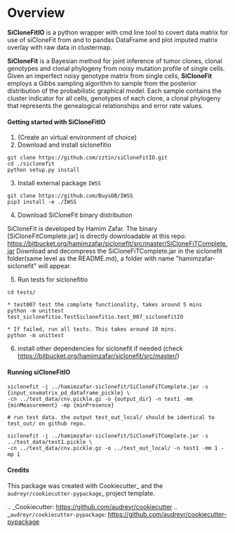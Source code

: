 # Overview #

**SiCloneFitIO** is a python wrapper with cmd line tool to covert data matrix for use of siCloneFit from and to pandas
DataFrame and plot imputed matrix overlay with raw data in clustermap.

**SiCloneFit** is a Bayesian method for joint inference of tumor clones, clonal genotypes and clonal phylogeny from 
noisy mutation profile of single cells. Given an imperfect noisy genotype matrix from single cells, **SiCloneFit** 
employs a Gibbs sampling algorithm to sample from the posterior distribution of the probabilistic graphical model. 
Each sample contains the cluster indicator for all cells, genotypes of each clone, a clonal phylogeny that represents 
the genealogical relationships and error rate values.


#### Getting started with SiCloneFitIO
1. (Create an virtual environment of choice)
2. Download and install siclonefitio
```
git clone https://github.com/zztin/siCloneFitIO.git
cd ./siclonefit
python setup.py install
```
3. Install external package `IWSS` 
```
git clone https://github.com/BuysDB/IWSS
pip3 install -e ./IWSS
```
4. Download SiCloneFit binary distribution

SiCloneFit is developed by Hamim Zafar. 
The binary [SiCloneFitComplete.jar] is directly downloadable at this repo: 
https://bitbucket.org/hamimzafar/siclonefit/src/master/SiCloneFiTComplete.jar
Download and decompress the SiCloneFiTComplete.jar in the siclonefit folder(same level as the README.md), 
a folder with name "hamimzafar-siclonefit" will appear.

5. Run tests for siclonefitio  
```
cd tests/

* test007 test the complete functionality, takes around 5 mins 
python -m unittest test_siclonefitio.TestSiclonefitio.test_007_siclonefitIO

* If failed, run all tests. This takes around 10 mins. 
python -m unittest

```

6. install other dependencies for siclonefit if needed (check https://bitbucket.org/hamimzafar/siclonefit/src/master/)

#### Running siCloneFitIO 

```
siclonefit -j ../hamimzafar-siclonefit/SiCloneFiTComplete.jar -s {input_snvmatrix_pd_dataframe_pickle} \
-cn ../test_data/cnv.pickle.gz -o {output_dir} -n test1 -mm {minMeasurement} -mp {minPresence}
```

```
# run test data. the output test_out_local/ should be identical to test_out/ on github repo.

siclonefit -j ../hamimzafar-siclonefit/SiCloneFiTComplete.jar -s ../test_data/test1.pickle \
-cn ../test_data/cnv.pickle.gz -o ../test_out_local/ -n test1 -mm 1 -mp 1
```



#### Credits

This package was created with Cookiecutter_ and the `audreyr/cookiecutter-pypackage`_ project template.

.. _Cookiecutter: https://github.com/audreyr/cookiecutter
.. _`audreyr/cookiecutter-pypackage`: https://github.com/audreyr/cookiecutter-pypackage
